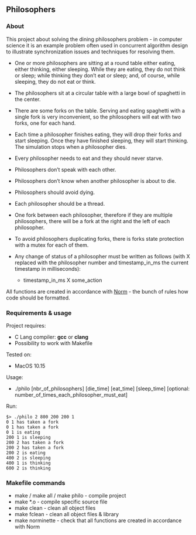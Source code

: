 ## Philosophers

### About

This project about solving the dining philosophers problem - in computer science it is an example problem often used in concurrent algorithm design to illustrate synchronization issues and techniques for resolving them.

* One or more philosophers are sitting at a round table either eating, either thinking,
either sleeping. While they are eating, they do not think or sleep; while thinking
they don’t eat or sleep; and, of course, while sleeping, they do not eat or think.
* The philosophers sit at a circular table with a large bowl of spaghetti in the center.
* There are some forks on the table. Serving and eating spaghetti with a single fork
is very inconvenient, so the philosophers will eat with two forks, one for each hand.
* Each time a philosopher finishes eating, they will drop their forks and start sleeping.
Once they have finished sleeping, they will start thinking. The simulation stops
when a philosopher dies.
* Every philosopher needs to eat and they should never starve.
* Philosophers don’t speak with each other.
* Philosophers don’t know when another philosopher is about to die.
* Philosophers should avoid dying.


* Each philosopher should be a thread.
* One fork between each philosopher, therefore if they are multiple philosophers, there will be a fork at the right and the left of each philosopher.
* To avoid philosophers duplicating forks, there is forks state protection with a mutex for each of them.
* Any change of status of a philosopher must be written as follows (with X replaced with the philosopher number and timestamp_in_ms the current timestamp in milliseconds):
  * timestamp_in_ms X some_action

All functions are created in accordance with [Norm](https://github.com/42School/norminette) - the bunch of rules how code should be formatted.

### Requirements & usage
Project requires:
* C Lang compiler: **gcc** or **clang**
* Possibility to work with Makefile

Tested on:
* MacOS 10.15

Usage:
* ./philo [nbr_of_philosophers] [die_time] [eat_time] [sleep_time] [optional: number_of_times_each_philosopher_must_eat]

Run:
```
$> ./philo 2 800 200 200 1
0 1 has taken a fork
0 1 has taken a fork
0 1 is eating
200 1 is sleeping
200 2 has taken a fork
200 2 has taken a fork
200 2 is eating
400 2 is sleeping
400 1 is thinking
600 2 is thinking
```

### Makefile commands

* make / make all / make philo - compile project
* make *.o - compile specific source file
* make clean - clean all object files
* make fclean - clean all object files & library
* make norminette - check that all functions are created in accordance with Norm
